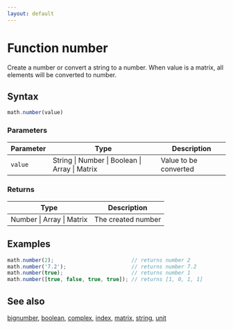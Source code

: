 ```yaml
---
layout: default
---
```


# Function number

Create a number or convert a string to a number.
When value is a matrix, all elements will be converted to number.


## Syntax

```js
math.number(value)
```

### Parameters

Parameter | Type | Description
--------- | ---- | -----------
`value` | String &#124; Number &#124; Boolean &#124; Array &#124; Matrix | Value to be converted

### Returns

Type | Description
---- | -----------
Number &#124; Array &#124; Matrix | The created number


## Examples

```js
math.number(2);                         // returns number 2
math.number('7.2');                     // returns number 7.2
math.number(true);                      // returns number 1
math.number([true, false, true, true]); // returns [1, 0, 1, 1]
```


## See also

[bignumber](bignumber.html),
[boolean](boolean.html),
[complex](complex.html),
[index](index.html),
[matrix](matrix.html),
[string](string.html),
[unit](unit.html)


<!-- Note: This file is automatically generated from source code comments. Changes made in this file will be overridden. -->
